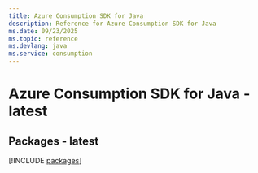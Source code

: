 ```yaml
---
title: Azure Consumption SDK for Java
description: Reference for Azure Consumption SDK for Java
ms.date: 09/23/2025
ms.topic: reference
ms.devlang: java
ms.service: consumption
---
```

# Azure Consumption SDK for Java - latest
## Packages - latest
[!INCLUDE [packages](consumption-index.md)]